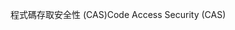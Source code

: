 <span data-ttu-id="6d222-101">程式碼存取安全性 (CAS)</span><span class="sxs-lookup"><span data-stu-id="6d222-101">Code Access Security (CAS)</span></span>